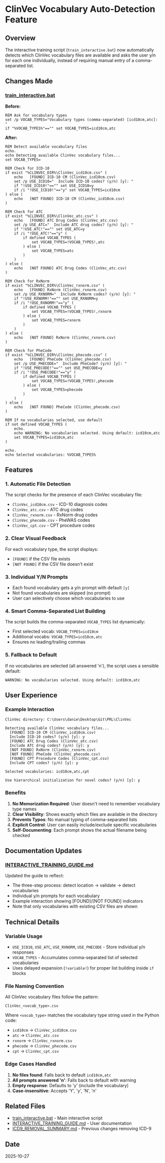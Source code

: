 # ClinVec Vocabulary Auto-Detection Feature

## Overview

The interactive training script (`train_interactive.bat`) now automatically detects which ClinVec vocabulary files are available and asks the user y/n for each one individually, instead of requiring manual entry of a comma-separated list.

## Changes Made

### [train_interactive.bat](train_interactive.bat:247-318)

**Before:**
```batch
REM Ask for vocabulary types
set /p VOCAB_TYPES="Vocabulary types (comma-separated) [icd10cm,atc]: "
if "%VOCAB_TYPES%"=="" set VOCAB_TYPES=icd10cm,atc
```

**After:**
```batch
REM Detect available vocabulary files
echo.
echo Detecting available ClinVec vocabulary files...
set VOCAB_TYPES=

REM Check for ICD-10
if exist "%CLINVEC_DIR%\ClinVec_icd10cm.csv" (
    echo   [FOUND] ICD-10 CM (ClinVec_icd10cm.csv)
    set /p USE_ICD10="  Include ICD-10 codes? (y/n) [y]: "
    if "!USE_ICD10!"=="" set USE_ICD10=y
    if /i "!USE_ICD10!"=="y" set VOCAB_TYPES=icd10cm
) else (
    echo   [NOT FOUND] ICD-10 CM (ClinVec_icd10cm.csv)
)

REM Check for ATC
if exist "%CLINVEC_DIR%\ClinVec_atc.csv" (
    echo   [FOUND] ATC Drug Codes (ClinVec_atc.csv)
    set /p USE_ATC="  Include ATC drug codes? (y/n) [y]: "
    if "!USE_ATC!"=="" set USE_ATC=y
    if /i "!USE_ATC!"=="y" (
        if defined VOCAB_TYPES (
            set VOCAB_TYPES=!VOCAB_TYPES!,atc
        ) else (
            set VOCAB_TYPES=atc
        )
    )
) else (
    echo   [NOT FOUND] ATC Drug Codes (ClinVec_atc.csv)
)

REM Check for RxNorm
if exist "%CLINVEC_DIR%\ClinVec_rxnorm.csv" (
    echo   [FOUND] RxNorm (ClinVec_rxnorm.csv)
    set /p USE_RXNORM="  Include RxNorm codes? (y/n) [y]: "
    if "!USE_RXNORM!"=="" set USE_RXNORM=y
    if /i "!USE_RXNORM!"=="y" (
        if defined VOCAB_TYPES (
            set VOCAB_TYPES=!VOCAB_TYPES!,rxnorm
        ) else (
            set VOCAB_TYPES=rxnorm
        )
    )
) else (
    echo   [NOT FOUND] RxNorm (ClinVec_rxnorm.csv)
)

REM Check for PheCode
if exist "%CLINVEC_DIR%\ClinVec_phecode.csv" (
    echo   [FOUND] PheCode (ClinVec_phecode.csv)
    set /p USE_PHECODE="  Include PheCode? (y/n) [y]: "
    if "!USE_PHECODE!"=="" set USE_PHECODE=y
    if /i "!USE_PHECODE!"=="y" (
        if defined VOCAB_TYPES (
            set VOCAB_TYPES=!VOCAB_TYPES!,phecode
        ) else (
            set VOCAB_TYPES=phecode
        )
    )
) else (
    echo   [NOT FOUND] PheCode (ClinVec_phecode.csv)
)

REM If no vocabularies selected, use default
if not defined VOCAB_TYPES (
    echo.
    echo WARNING: No vocabularies selected. Using default: icd10cm,atc
    set VOCAB_TYPES=icd10cm,atc
)

echo.
echo Selected vocabularies: %VOCAB_TYPES%
```

## Features

### 1. Automatic File Detection
The script checks for the presence of each ClinVec vocabulary file:
- `ClinVec_icd10cm.csv` - ICD-10 diagnosis codes
- `ClinVec_atc.csv` - ATC drug codes
- `ClinVec_rxnorm.csv` - RxNorm drug codes
- `ClinVec_phecode.csv` - PheWAS codes
- `ClinVec_cpt.csv` - CPT procedure codes

### 2. Clear Visual Feedback
For each vocabulary type, the script displays:
- `[FOUND]` if the CSV file exists
- `[NOT FOUND]` if the CSV file doesn't exist

### 3. Individual Y/N Prompts
- Each found vocabulary gets a y/n prompt with default `[y]`
- Not found vocabularies are skipped (no prompt)
- User can selectively choose which vocabularies to use

### 4. Smart Comma-Separated List Building
The script builds the comma-separated `VOCAB_TYPES` list dynamically:
- First selected vocab: `VOCAB_TYPES=icd10cm`
- Additional vocabs: `VOCAB_TYPES=icd10cm,atc`
- Ensures no leading/trailing commas

### 5. Fallback to Default
If no vocabularies are selected (all answered 'n'), the script uses a sensible default:
```
WARNING: No vocabularies selected. Using default: icd10cm,atc
```

## User Experience

### Example Interaction

```
ClinVec directory: C:\Users\danie\Desktop\Git\PRL\ClinVec

Detecting available ClinVec vocabulary files...
  [FOUND] ICD-10 CM (ClinVec_icd10cm.csv)
  Include ICD-10 codes? (y/n) [y]: y
  [FOUND] ATC Drug Codes (ClinVec_atc.csv)
  Include ATC drug codes? (y/n) [y]: y
  [NOT FOUND] RxNorm (ClinVec_rxnorm.csv)
  [NOT FOUND] PheCode (ClinVec_phecode.csv)
  [FOUND] CPT Procedure Codes (ClinVec_cpt.csv)
  Include CPT codes? (y/n) [y]: y

Selected vocabularies: icd10cm,atc,cpt

Use hierarchical initialization for novel codes? (y/n) [y]: y
```

### Benefits

1. **No Memorization Required**: User doesn't need to remember vocabulary type names
2. **Clear Visibility**: Shows exactly which files are available in the directory
3. **Prevents Typos**: No manual typing of comma-separated lists
4. **Explicit Control**: User can easily include/exclude specific vocabularies
5. **Self-Documenting**: Each prompt shows the actual filename being checked

## Documentation Updates

### [INTERACTIVE_TRAINING_GUIDE.md](INTERACTIVE_TRAINING_GUIDE.md:77-117)

Updated the guide to reflect:
- The three-step process: detect location → validate → detect vocabularies
- Individual y/n prompts for each vocabulary
- Example interaction showing [FOUND]/[NOT FOUND] indicators
- Note that only vocabularies with existing CSV files are shown

## Technical Details

### Variable Usage
- `USE_ICD10`, `USE_ATC`, `USE_RXNORM`, `USE_PHECODE` - Store individual y/n responses
- `VOCAB_TYPES` - Accumulates comma-separated list of selected vocabularies
- Uses delayed expansion (`!variable!`) for proper list building inside `if` blocks

### File Naming Convention
All ClinVec vocabulary files follow the pattern:
```
ClinVec_<vocab_type>.csv
```

Where `<vocab_type>` matches the vocabulary type string used in the Python code:
- `icd10cm` → `ClinVec_icd10cm.csv`
- `atc` → `ClinVec_atc.csv`
- `rxnorm` → `ClinVec_rxnorm.csv`
- `phecode` → `ClinVec_phecode.csv`
- `cpt` → `ClinVec_cpt.csv`

### Edge Cases Handled
1. **No files found**: Falls back to default `icd10cm,atc`
2. **All prompts answered 'n'**: Falls back to default with warning
3. **Empty response**: Defaults to 'y' (include the vocabulary)
4. **Case-insensitive**: Accepts 'Y', 'y', 'N', 'n'

## Related Files
- [train_interactive.bat](train_interactive.bat) - Main interactive script
- [INTERACTIVE_TRAINING_GUIDE.md](INTERACTIVE_TRAINING_GUIDE.md) - User documentation
- [ICD9_REMOVAL_SUMMARY.md](ICD9_REMOVAL_SUMMARY.md) - Previous changes removing ICD-9

## Date
2025-10-27
